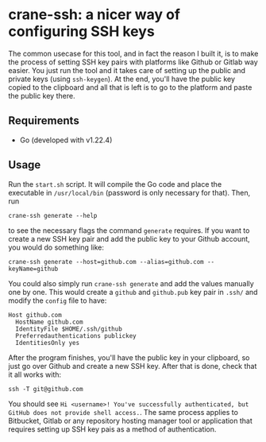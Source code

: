 # crane-ssh: a nicer way of configuring SSH keys
The common usecase for this tool, and in fact the reason I built it, is to make the process of setting SSH key pairs with platforms like Github or Gitlab way easier. You just run the tool and it takes care of setting up the public and private keys (using `ssh-keygen`). At the end, you'll have the public key copied to the clipboard and all that is left is to go to the platform and paste the public key there.

## Requirements
- Go (developed with v1.22.4)

## Usage
Run the `start.sh` script. It will compile the Go code and place the executable in `/usr/local/bin` (password is only necessary for that). Then, run
```
crane-ssh generate --help
```

to see the necessary flags the command `generate` requires. If you want to create a new SSH key pair and add the public key to your Github account, you would do something like:
```
crane-ssh generate --host=github.com --alias=github.com --keyName=github
```
You could also simply run `crane-ssh generate` and add the values manually one by one. This would create a `github` and `github.pub` key pair in `.ssh/` and modify the `config` file to have:

```
Host github.com
  HostName github.com
  IdentityFile $HOME/.ssh/github
  Preferredauthentications publickey
  IdentitiesOnly yes
```

After the program finishes, you'll have the public key in your clipboard, so just go over Github and create a new SSH key. After that is done, check that it all works with:

```
ssh -T git@github.com
```

You should see `Hi <username>! You've successfully authenticated, but GitHub does not provide shell access.`. The same process applies to Bitbucket, Gitlab or any repository hosting manager tool or application that requires setting up SSH key pais as a method of authentication.
